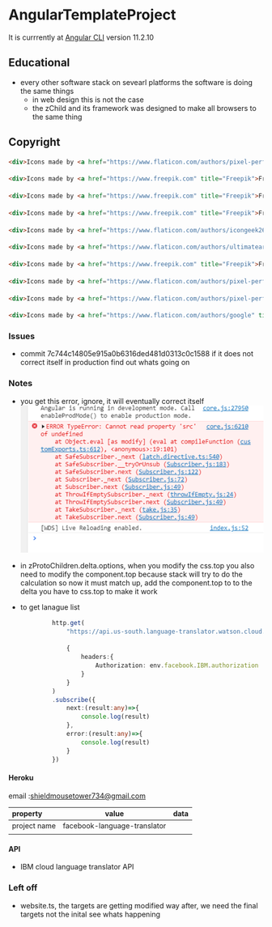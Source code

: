 # AngularTemplateProject



It is currrently at   [Angular CLI](https://github.com/angular/angular-cli) version 11.2.10
## Educational
* every other software stack on sevearl platforms the software is doing the same things
    * in web design this is not the case
    * the zChild and its framework was designed to make all browsers to the same thing

## Copyright 
```html
<div>Icons made by <a href="https://www.flaticon.com/authors/pixel-perfect" title="Pixel perfect">Pixel perfect</a> from <a href="https://www.flaticon.com/" title="Flaticon">www.flaticon.com</a></div>

<div>Icons made by <a href="https://www.freepik.com" title="Freepik">Freepik</a> from <a href="https://www.flaticon.com/" title="Flaticon">www.flaticon.com</a></div>

<div>Icons made by <a href="https://www.freepik.com" title="Freepik">Freepik</a> from <a href="https://www.flaticon.com/" title="Flaticon">www.flaticon.com</a></div>

<div>Icons made by <a href="https://www.freepik.com" title="Freepik">Freepik</a> from <a href="https://www.flaticon.com/" title="Flaticon">www.flaticon.com</a></div>

<div>Icons made by <a href="https://www.flaticon.com/authors/icongeek26" title="Icongeek26">Icongeek26</a> from <a href="https://www.flaticon.com/" title="Flaticon">www.flaticon.com</a></div>

<div>Icons made by <a href="https://www.flaticon.com/authors/ultimatearm" title="ultimatearm">ultimatearm</a> from <a href="https://www.flaticon.com/" title="Flaticon">www.flaticon.com</a></div>

<div>Icons made by <a href="https://www.freepik.com" title="Freepik">Freepik</a> from <a href="https://www.flaticon.com/" title="Flaticon">www.flaticon.com</a></div>

<div>Icons made by <a href="https://www.flaticon.com/authors/pixel-perfect" title="Pixel perfect">Pixel perfect</a> from <a href="https://www.flaticon.com/" title="Flaticon">www.flaticon.com</a></div>

<div>Icons made by <a href="https://www.flaticon.com/authors/pixel-perfect" title="Pixel perfect">Pixel perfect</a> from <a href="https://www.flaticon.com/" title="Flaticon">www.flaticon.com</a></div>

<div>Icons made by <a href="https://www.flaticon.com/authors/google" title="Google">Google</a> from <a href="https://www.flaticon.com/" title="Flaticon">www.flaticon.com</a></div>
```

### Issues
* commit 7c744c14805e915a0b6316ded481d0313c0c1588
if it does not correct itself in production find out whats going on

### Notes

* you get this error, ignore, it will eventually correct itself
![](./images/eval_Error.PNG)

* in zProtoChildren.delta.options, when you modify the css.top you also need to modify the component.top because stack will try to do the calculation so now it must match up, add the component.top to to the delta you have to css.top to make it work

* to get lanague list
```ts
            http.get(
                "https://api.us-south.language-translator.watson.cloud.ibm.com/instances/ff50cf00-8514-4ad2-91b4-54368e6ccd6d/v3/languages?version=2018-05-01",

                {
                    headers:{
                        Authorization: env.facebook.IBM.authorization
                    }
                }
            )
            .subscribe({
                next:(result:any)=>{
                    console.log(result)
                },
                error:(result:any)=>{
                    console.log(result)
                }
            })
```

#### Heroku 
email :shieldmousetower734@gmail.com

|property|value|data|
|:------|:------:|------|
|project name|facebook-language-translator||
||||


#### API 
* IBM cloud language translator API



### Left off
* website.ts, the targets are getting modified way after, we need the final targets not the inital see whats happening



